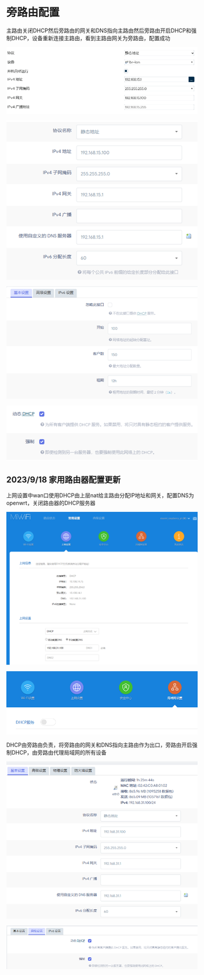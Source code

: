 # 旁路由配置

主路由关闭DHCP然后旁路由的网关和DNS指向主路由然后旁路由开启DHCP和强制DHCP，设备重新连接主路由，看到主路由网关为旁路由，配置成功

![](../images/2023-08-11-20-30-30-image.png)

![](../images/2023-08-11-20-31-23-image.png)

![](../images/2023-08-11-20-31-44-image.png)

![](../images/2023-08-11-20-32-07-image.png)

## 2023/9/18 家用路由器配置更新

上网设置中wan口使用DHCP由上层nat给主路由分配IP地址和网关，配置DNS为openwrt，关闭路由器的DHCP服务器

![](../images/2023-09-18-19-44-55-image.png)

![](../images/2023-09-18-19-45-36-image.png)

DHCP由旁路由负责，将旁路由的网关和DNS指向主路由作为出口，旁路由开启强制DHCP，由旁路由代理局域网的所有设备

![](../images/2023-09-18-19-46-36-image.png)

![](../images/2023-09-18-19-46-47-image.png)
